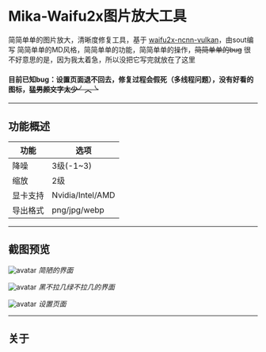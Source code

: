 Mika-Waifu2x图片放大工具
=====================

简简单单的图片放大，清晰度修复工具，基于 [waifu2x-ncnn-vulkan](https://github.com/IgnaceMaes/MaterialSkin)，由sout编写
简简单单的MD风格，简简单单的功能，简简单单的操作，~~简简单单的bug~~
很不好意思的是，因为我太着急，所以没把它写完就放在了这里
#### 目前已知bug：设置页面退不回去，修复过程会假死（多线程问题），没有好看的图标，~~猛男颜文字太少╯︿╰~~

---

## 功能概述
功能 | 选项
--- | --- 
降噪 | 3级(-1~3)
缩放 | 2级
显卡支持 | Nvidia/Intel/AMD
导出格式 | png/jpg/webp

---

## 截图预览

![avatar](https://ae01.alicdn.com/kf/He0f4d992023f4b1a8899b18930ee14c87.png)
*简陋的界面*

![avatar](https://ae01.alicdn.com/kf/Ha7edfd7e00174b77970654eb1ac49640x.png)
*黑不拉几绿不拉几的界面*

![avatar](https://ae01.alicdn.com/kf/He0f4d992023f4b1a8899b18930ee14c87.png)
*设置页面*

---

## 关于
